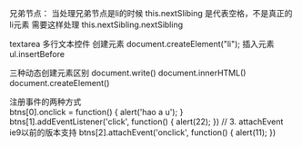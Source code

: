 兄弟节点：
当处理兄弟节点是li的时候
this.nextSlibing 是代表空格，不是真正的li元素
需要这样处理
this.nextSibling.nextSibling

textarea 
	多行文本控件
创建元素
	document.createElement("li");
插入元素
	ul.insertBefore
	
三种动态创建元素区别
	document.write()
	document.innerHTML()
	document.createElement()
	
注册事件的两种方式	
 btns[0].onclick = function() {
                alert('hao a u');
            }	
 btns[1].addEventListener('click', function() {
            alert(22);
        })
// 3. attachEvent ie9以前的版本支持
 btns[2].attachEvent('onclick', function() {
            alert(11);
})		